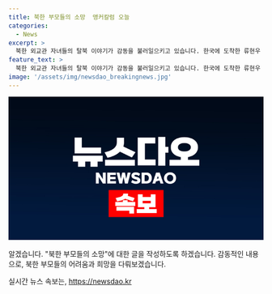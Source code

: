 ```yaml
---
title: 북한 부모들의 소망  앵커칼럼 오늘
categories:
  - News
excerpt: >
  북한 외교관 자녀들의 탈북 이야기가 감동을 불러일으키고 있습니다. 한국에 도착한 류현우 전 쿠웨이트 주재 북한 대사대리가 딸에게 더 좋은 미래를 선물하고 싶어 탈북 결심했다고 전하며, 눈물을 자아냈습니다. 이들의 행동은 북한의 현실을 드러내며, 우리는 그들의 용기와 희생에 대해 생각해야 합니다. 김정은 정권에 대한 지속적인 비판과 탈북 인원의 증가로 북한의 내부 상황에 대한 우려가 더해지고 있습니다.
feature_text: >
  북한 외교관 자녀들의 탈북 이야기가 감동을 불러일으키고 있습니다. 한국에 도착한 류현우 전 쿠웨이트 주재 북한 대사대리가 딸에게 더 좋은 미래를 선물하고 싶어 탈북 결심했다고 전하며, 눈물을 자아냈습니다. 이들의 행동은 북한의 현실을 드러내며, 우리는 그들의 용기와 희생에 대해 생각해야 합니다. 김정은 정권에 대한 지속적인 비판과 탈북 인원의 증가로 북한의 내부 상황에 대한 우려가 더해지고 있습니다.
image: '/assets/img/newsdao_breakingnews.jpg'
---
```


<p><img src="/assets/img/newsdao_breakingnews.jpg" alt="pcversion 속보" /></p>

<p>알겠습니다. "북한 부모들의 소망"에 대한 글을 작성하도록 하겠습니다. 감동적인 내용으로, 북한 부모들의 어려움과 희망을 다뤄보겠습니다.</p>
실시간 뉴스 속보는, <a href="https://newsdao.kr" rel="dofollow">https://newsdao.kr</a>


